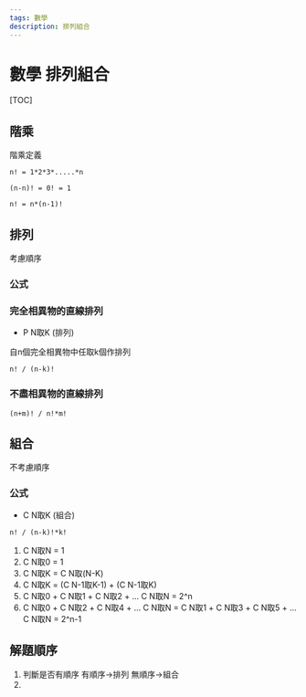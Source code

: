 ```yaml
---
tags: 數學
description: 排列組合
---
```


# 數學 排列組合

[TOC]

## 階乘
階乘定義
```
n! = 1*2*3*.....*n

(n-n)! = 0! = 1

n! = n*(n-1)!
```

## 排列
考慮順序

### 公式

### 完全相異物的直線排列

- P N取K (排列)

自n個完全相異物中任取k個作排列
```
n! / (n-k)!
```

### 不盡相異物的直線排列

```
(n+m)! / n!*m!
```

## 組合
不考慮順序

### 公式
- C N取K (組合)

```
n! / (n-k)!*k!
```

1. C N取N = 1
2. C N取0 = 1
3. C N取K = C N取(N-K)
4. C N取K = (C N-1取K-1) + (C N-1取K)
5. C N取0 + C N取1 + C N取2 + ... C N取N = 2^n
6. C N取0 + C N取2 + C N取4 + ... C N取N 
= C N取1 + C N取3 + C N取5 + ... C N取N 
= 2^n-1

## 解題順序
1. 判斷是否有順序 有順序->排列 無順序->組合
2. 